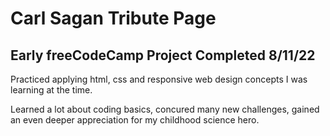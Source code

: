 # Carl Sagan Tribute Page

## Early freeCodeCamp Project Completed 8/11/22

Practiced applying html, css and responsive web design concepts I was learning at the time.

Learned a lot about coding basics, concured many new challenges, gained an even deeper appreciation for my childhood science hero.